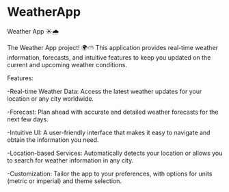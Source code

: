 # WeatherApp

Weather App ☀️🌧️

The Weather App project! 🌍⛅️ This application provides real-time weather information, forecasts, and intuitive features to keep you updated on the current and upcoming weather conditions.

Features:

-Real-time Weather Data: Access the latest weather updates for your location or any city worldwide.

-Forecast: Plan ahead with accurate and detailed weather forecasts for the next few days.

-Intuitive UI: A user-friendly interface that makes it easy to navigate and obtain the information you need.

-Location-based Services: Automatically detects your location or allows you to search for weather information in any city.

-Customization: Tailor the app to your preferences, with options for units (metric or imperial) and theme selection.
